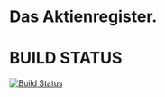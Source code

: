 Das Aktienregister.
=======
# BUILD STATUS #
[![Build Status](https://semaphoreci.com/api/v1/projects/377697aa-3cb5-4458-9e05-321115975157/403062/badge.svg)](https://semaphoreci.com/vbnet/daeg)

